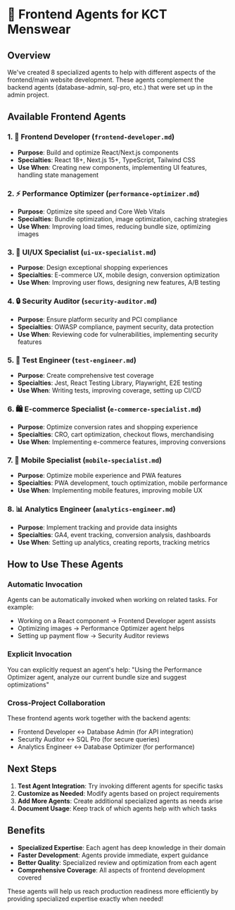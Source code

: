 # 🤖 Frontend Agents for KCT Menswear

## Overview
We've created 8 specialized agents to help with different aspects of the frontend/main website development. These agents complement the backend agents (database-admin, sql-pro, etc.) that were set up in the admin project.

## Available Frontend Agents

### 1. 🎨 Frontend Developer (`frontend-developer.md`)
- **Purpose**: Build and optimize React/Next.js components
- **Specialties**: React 18+, Next.js 15+, TypeScript, Tailwind CSS
- **Use When**: Creating new components, implementing UI features, handling state management

### 2. ⚡ Performance Optimizer (`performance-optimizer.md`)
- **Purpose**: Optimize site speed and Core Web Vitals
- **Specialties**: Bundle optimization, image optimization, caching strategies
- **Use When**: Improving load times, reducing bundle size, optimizing images

### 3. 🎯 UI/UX Specialist (`ui-ux-specialist.md`)
- **Purpose**: Design exceptional shopping experiences
- **Specialties**: E-commerce UX, mobile design, conversion optimization
- **Use When**: Improving user flows, designing new features, A/B testing

### 4. 🔒 Security Auditor (`security-auditor.md`)
- **Purpose**: Ensure platform security and PCI compliance
- **Specialties**: OWASP compliance, payment security, data protection
- **Use When**: Reviewing code for vulnerabilities, implementing security features

### 5. 🧪 Test Engineer (`test-engineer.md`)
- **Purpose**: Create comprehensive test coverage
- **Specialties**: Jest, React Testing Library, Playwright, E2E testing
- **Use When**: Writing tests, improving coverage, setting up CI/CD

### 6. 🛍️ E-commerce Specialist (`e-commerce-specialist.md`)
- **Purpose**: Optimize conversion rates and shopping experience
- **Specialties**: CRO, cart optimization, checkout flows, merchandising
- **Use When**: Implementing e-commerce features, improving conversions

### 7. 📱 Mobile Specialist (`mobile-specialist.md`)
- **Purpose**: Optimize mobile experience and PWA features
- **Specialties**: PWA development, touch optimization, mobile performance
- **Use When**: Implementing mobile features, improving mobile UX

### 8. 📊 Analytics Engineer (`analytics-engineer.md`)
- **Purpose**: Implement tracking and provide data insights
- **Specialties**: GA4, event tracking, conversion analysis, dashboards
- **Use When**: Setting up analytics, creating reports, tracking metrics

## How to Use These Agents

### Automatic Invocation
Agents can be automatically invoked when working on related tasks. For example:
- Working on a React component → Frontend Developer agent assists
- Optimizing images → Performance Optimizer agent helps
- Setting up payment flow → Security Auditor reviews

### Explicit Invocation
You can explicitly request an agent's help:
"Using the Performance Optimizer agent, analyze our current bundle size and suggest optimizations"

### Cross-Project Collaboration
These frontend agents work together with the backend agents:
- Frontend Developer ↔️ Database Admin (for API integration)
- Security Auditor ↔️ SQL Pro (for secure queries)
- Analytics Engineer ↔️ Database Optimizer (for performance)

## Next Steps

1. **Test Agent Integration**: Try invoking different agents for specific tasks
2. **Customize as Needed**: Modify agents based on project requirements
3. **Add More Agents**: Create additional specialized agents as needs arise
4. **Document Usage**: Keep track of which agents help with which tasks

## Benefits

- **Specialized Expertise**: Each agent has deep knowledge in their domain
- **Faster Development**: Agents provide immediate, expert guidance
- **Better Quality**: Specialized review and optimization from each agent
- **Comprehensive Coverage**: All aspects of frontend development covered

These agents will help us reach production readiness more efficiently by providing specialized expertise exactly when needed!